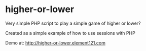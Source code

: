 # higher-or-lower
Very simple PHP script to play a simple game of higher or lower?

Created as a simple example of how to use sessions with PHP

Demo at: http://higher-or-lower.element121.com
